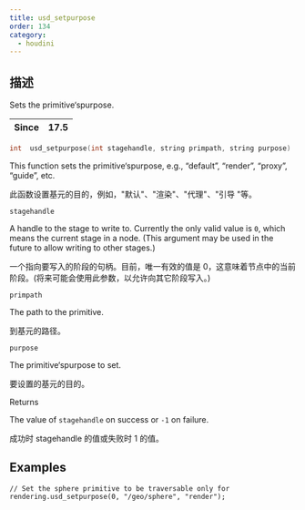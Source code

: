 ```yaml
---
title: usd_setpurpose
order: 134
category:
  - houdini
---
```

    
## 描述

Sets the primitive‘spurpose.

| Since | 17.5 |
| ----- | ---- |

```c
int  usd_setpurpose(int stagehandle, string primpath, string purpose)
```

This function sets the primitive‘spurpose, e.g., “default”, “render”,
“proxy”, “guide”, etc.

此函数设置基元的目的，例如，"默认"、"渲染"、"代理"、"引导 "等。

`stagehandle`

A handle to the stage to write to. Currently the only valid value is `0`,
which means the current stage in a node. (This argument may be used in the
future to allow writing to other stages.)

一个指向要写入的阶段的句柄。目前，唯一有效的值是 0，这意味着节点中的当前阶段。(将来可能会使用此参数，以允许向其它阶段写入。)

`primpath`

The path to the primitive.

到基元的路径。

`purpose`

The primitive‘spurpose to set.

要设置的基元的目的。

Returns

The value of `stagehandle` on success or `-1` on failure.

成功时 stagehandle 的值或失败时 1 的值。

## Examples

    // Set the sphere primitive to be traversable only for rendering.usd_setpurpose(0, "/geo/sphere", "render");
